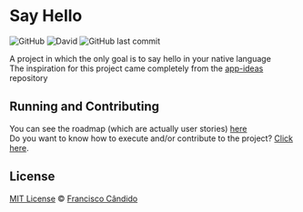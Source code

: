 # Say Hello
![GitHub](https://img.shields.io/github/license/franciscocandido/say-hello)
![David](https://img.shields.io/david/franciscocandido/say-hello)
![GitHub last commit](https://img.shields.io/github/last-commit/franciscocandido/say-hello)

A project in which the only goal is to say hello in your native language<br>
The inspiration for this project came completely from the [app-ideas](https://github.com/florinpop17/app-ideas) repository

## Running and Contributing
You can see the roadmap (which are actually user stories) [here](https://github.com/franciscocandido/say-hello/issues/1)<br>
Do you want to know how to execute and/or contribute to the project? [Click here](https://github.com/franciscocandido/say-hello/blob/master/.github/CONTRIBUTING.md).

## License

[MIT License](https://github.com/franciscocandido/say-hello/blob/master/LICENSE) &copy; [Francisco Cândido](https://github.com/franciscocandido)
